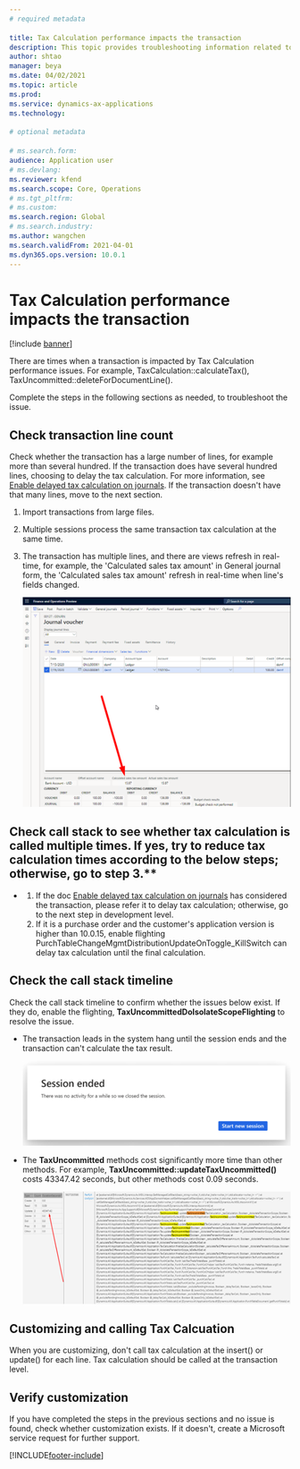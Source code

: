 ```yaml
---
# required metadata

title: Tax Calculation performance impacts the transaction
description: This topic provides troubleshooting information related to Tax Calculation performance and the impact on transactions.
author: shtao
manager: beya
ms.date: 04/02/2021
ms.topic: article
ms.prod: 
ms.service: dynamics-ax-applications
ms.technology: 

# optional metadata

# ms.search.form:
audience: Application user
# ms.devlang: 
ms.reviewer: kfend
ms.search.scope: Core, Operations
# ms.tgt_pltfrm: 
# ms.custom: 
ms.search.region: Global
# ms.search.industry: 
ms.author: wangchen
ms.search.validFrom: 2021-04-01
ms.dyn365.ops.version: 10.0.1
---
```


# Tax Calculation performance impacts the transaction

[!include [banner](../includes/banner.md)]

There are times when a transaction is impacted by Tax Calculation performance issues. For example, TaxCalculation::calculateTax(), TaxUncommitted::deleteForDocumentLine().

Complete the steps in the following sections as needed, to troubleshoot the issue.

## Check transaction line count
Check whether the transaction has a large number of lines, for example more than several hundred. If the transaction does have several hundred lines, choosing to delay the tax calculation. For more information, see [Enable delayed tax calculation on journals](enable-delayed-tax-calculation.md). If the transaction doesn't have that many lines, move to the next section. 

  1. Import transactions from large files.
  2. Multiple sessions process the same transaction tax calculation at the same time.
  3. The transaction has multiple lines, and there are views refresh in real-time, for example, the 'Calculated sales tax amount' in General journal form, the 'Calculated sales tax amount' refresh in real-time when line's fields changed.

     [![Calculated sales tax amount field on the Jounal voucher page](./media/tax-calculation-bad-performance-impacts-transaction-Picture1.png)](./media/tax-calculation-bad-performance-impacts-transaction-Picture1.png)

## Check call stack to see whether tax calculation is called multiple times. If yes, try to reduce tax calculation times according to the below steps; otherwise, go to step 3.**

- 1. If the doc [Enable delayed tax calculation on journals](enable-delayed-tax-calculation.md) has considered the transaction, please refer it to delay tax calculation; otherwise, go to the next step in development level.
  2. If it is a purchase order and the customer's application version is higher than 10.0.15, enable flighting PurchTableChangeMgmtDistributionUpdateOnToggle_KillSwitch can delay tax calculation until the final calculation.

## Check the call stack timeline 
Check the call stack timeline to confirm whether the issues below exist. If they do, enable the flighting, **TaxUncommittedDoIsolateScopeFlighting** to resolve the issue.

- The transaction leads in the system hang until the session ends and the transaction can't calculate the tax result.

     [![Direct taxes (tab)](./media/tax-calculation-bad-performance-impacts-transaction-Picture2.png)](./media/tax-calculation-bad-performance-impacts-transaction-Picture2.png)

- The **TaxUncommitted** methods cost significantly more time than other methods. For example, **TaxUncommitted::updateTaxUncommitted()** costs 43347.42 seconds, but other methods cost 0.09 seconds.

     [![Direct taxes (tab)](./media/tax-calculation-bad-performance-impacts-transaction-Picture3.png)](./media/tax-calculation-bad-performance-impacts-transaction-Picture3.png)

## Customizing and calling Tax Calcuation
When you are customizing, don't call tax calculation at the insert() or update() for each line. Tax calculation should be called at the transaction level.

## Verify customization
If you have completed the steps in the previous sections and no issue is found, check whether customization exists. If it doesn't, create a Microsoft service request for further support.


[!INCLUDE[footer-include](../../includes/footer-banner.md)]
